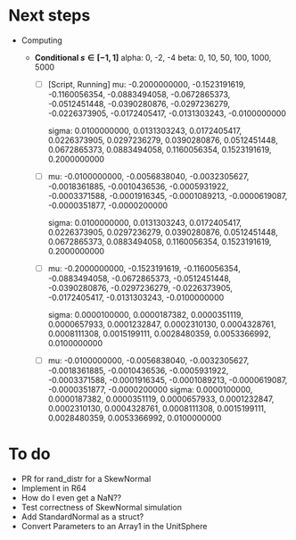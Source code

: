 

# Next steps

- Computing

  - **Conditional $s \in [-1, 1]$**
    alpha: 0, -2, -4
    beta: 0, 10, 50, 100, 1000, 5000

    - [ ] [Script, Running]
      mu: -0.2000000000, -0.1523191619, -0.1160056354, -0.0883494058, -0.0672865373, -0.0512451448, -0.0390280876, -0.0297236279, -0.0226373905, -0.0172405417, -0.0131303243, -0.0100000000

      sigma: 0.0100000000, 0.0131303243, 0.0172405417, 0.0226373905, 0.0297236279, 0.0390280876, 0.0512451448, 0.0672865373, 0.0883494058, 0.1160056354, 0.1523191619, 0.2000000000

    - [ ] mu: -0.0100000000, -0.0056838040, -0.0032305627, -0.0018361885, -0.0010436536, -0.0005931922, -0.0003371588, -0.0001916345, -0.0001089213, -0.0000619087, -0.0000351877, -0.0000200000

      sigma: 0.0100000000, 0.0131303243, 0.0172405417, 0.0226373905, 0.0297236279, 0.0390280876, 0.0512451448, 0.0672865373, 0.0883494058, 0.1160056354, 0.1523191619, 0.2000000000

    - [ ] mu: -0.2000000000, -0.1523191619, -0.1160056354, -0.0883494058, -0.0672865373, -0.0512451448, -0.0390280876, -0.0297236279, -0.0226373905, -0.0172405417, -0.0131303243, -0.0100000000

      sigma: 0.0000100000, 0.0000187382, 0.0000351119, 0.0000657933, 0.0001232847, 0.0002310130, 0.0004328761, 0.0008111308, 0.0015199111, 0.0028480359, 0.0053366992, 0.0100000000

    - [ ] mu: -0.0100000000, -0.0056838040, -0.0032305627, -0.0018361885, -0.0010436536, -0.0005931922, -0.0003371588, -0.0001916345, -0.0001089213, -0.0000619087, -0.0000351877, -0.0000200000
      sigma: 0.0000100000, 0.0000187382, 0.0000351119, 0.0000657933, 0.0001232847, 0.0002310130, 0.0004328761, 0.0008111308, 0.0015199111, 0.0028480359, 0.0053366992, 0.0100000000

# To do

- PR for rand_distr for a SkewNormal
- Implement in R64
- How do I even get a NaN??
- Test correctness of SkewNormal simulation
- Add StandardNormal as a struct?
- Convert Parameters to an Array1 in the UnitSphere